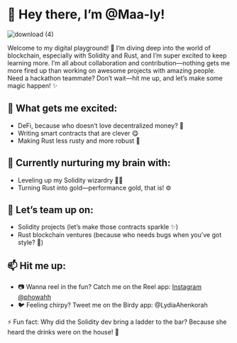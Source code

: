 # 👋 Hey there, I’m @Maa-ly!

![download (4)](https://github.com/user-attachments/assets/5da89f44-5368-44e1-a708-64a4f741c5e1)


Welcome to my digital playground! 🌸 I’m diving deep into the world of blockchain, especially with Solidity and Rust, 
and I’m super excited to keep learning more. I’m all about collaboration and contribution—nothing gets me more fired up than working on awesome projects with amazing people.
Need a hackathon teammate? Don’t wait—hit me up, and let’s make some magic happen! ✨

## 👀 What gets me excited:
- DeFi, because who doesn’t love decentralized money? 💸
- Writing smart contracts that are  clever 😋
- Making Rust less rusty and more robust 🚀

## 🌱 Currently nurturing my brain with:
- Leveling up my Solidity wizardry 🧙‍♀️
- Turning Rust into gold—performance gold, that is! ⚙️

## 💞️ Let’s team up on:
- Solidity projects (let’s make those contracts sparkle ✨)
- Rust blockchain ventures (because who needs bugs when you’ve got style? 🐞)

## 📫 Hit me up:
- 📷 Wanna reel in the fun? Catch me on the Reel app: [Instagram @phowahh](https://www.instagram.com/phowahh)
- 🐦 Feeling chirpy? Tweet me on the Birdy app: @LydiaAhenkorah

⚡ Fun fact: Why did the Solidity dev bring a ladder to the bar? Because she heard the drinks were on the house! 🥂
